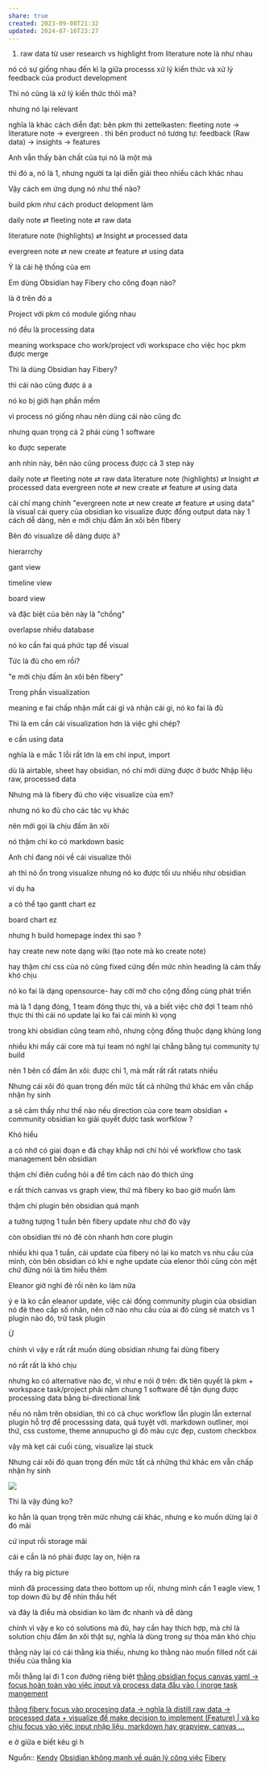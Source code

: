 ```yaml
---
share: true
created: 2023-09-08T21:32
updated: 2024-07-16T23:27
---
```

1. raw data từ user research vs highlight from literature note là như nhau


nó có sự giống nhau đến kì lạ giữa processs xử lý kiến thức và xử lý feedback của product development

Thì nó cũng là xử lý kiến thức thôi mà?

nhưng nó lại relevant


nghĩa là khác cách diễn đạt: bên pkm thì zettelkasten: fleeting note → literature note → evergreen . thì bên product nó tương tự: feedback (Raw data) → insights → features

Anh vẫn thấy bản chất của tụi nó là một mà

thì đó a, nó là 1, nhưng người ta lại diễn giải theo nhiều cách khác nhau

Vậy cách em ứng dụng nó như thế nào?

build pkm như cách product delopment làm

daily note ⇄ fleeting note ⇄ raw data

literature note (highlights) ⇄ Insight ⇄ processed data

evergreen note ⇄ new create ⇄ feature ⇄ using data

Ý là cái hệ thống của em

Em dùng Obsidian hay Fibery cho công đoạn nào?

là ở trên đó a

Project với pkm có module giống nhau

nó đều là processing data

meaning workspace cho work/project với workspace cho việc học pkm được merge

Thì là dùng Obsidian hay Fibery?

thì cái nào cũng được á a

nó ko bị giới hạn phần mềm

vì process nó giống nhau nên dùng cái nào cũng đc

nhưng quan trọng cả 2 phải cùng 1 software

ko được seperate

anh nhìn này, bên nào cũng process được cả 3 step này

daily note ⇄ fleeting note ⇄ raw data literature note (highlights) ⇄ Insight ⇄ processed data evergreen note ⇄ new create ⇄ feature ⇄ using data

cái chí mạng chính "evergreen note ⇄ new create ⇄ feature ⇄ using data" là visual cái query của obsidian ko visualize được đống output data này 1 cách dễ dàng, nên e mới chịu đấm ăn xôi bên fibery

Bên đó visualize dễ dàng được à?

hierarrchy

gant view

timeline view

board view

và đặc biệt của bên này là "chồng"

overlapse nhiều database

nó ko cần fai quá phức tạp để visual

Tức là đủ cho em rồi?

"e mới chịu đấm ăn xôi bên fibery"

Trong phần visualization

meaning e fai chấp nhận mất cái gì và nhận cái gì, nó ko fai là đủ

Thì là em cần cái visualization hơn là việc ghi chép?

e cần using data

nghĩa là e mắc 1 lỗi rất lớn là em chỉ input, import

dù là airtable, sheet hay obsidian, nó chỉ mới dừng được ở bước Nhập liệu raw, processed data

Nhưng mà là fibery đủ cho việc visualize của em?

nhưng nó ko đủ cho các tác vụ khác

nên mới gọi là chịu đấm ăn xôi

nó thậm chí ko có markdown basic

Anh chỉ đang nói về cái visualize thôi

ah thì nó ổn trong visualize nhưng nó ko được tối ưu nhiều như obsidian

ví dụ ha

a có thể tạo gantt chart ez

board chart ez

nhưng h build homepage index thì sao ?

hay create new note dạng wiki (tạo note mà ko create note)

hay thậm chí css của nó cũng fixed cứng đến mức nhìn heading là cảm thấy khó chịu

nó ko fai là dạng opensource- hay cởi mở cho cộng đồng cùng phát triển

mà là 1 dạng đóng, 1 team đóng thực thi, và a biết việc chờ đợi 1 team nhỏ thực thi thì cái nó update lại ko fai cái mình kì vọng

trong khi obsidian cũng team nhỏ, nhưng cộng đồng thuộc dạng khủng long

nhiều khi mấy cái core mà tụi team nó nghĩ lại chẳng bằng tụi community tự build

nên 1 bên cố đấm ăn xôi: được chỉ 1, mà mất rất rất ratats nhiều

Nhưng cái xôi đó quan trọng đến mức tất cả những thứ khác em vẫn chấp nhận hy sinh

a sẽ cảm thấy như thế nào nếu direction của core team obsidian + community obsidian ko giải quyết được task worfklow ?

Khó hiểu

a có nhớ có giai đoạn e đã chạy khắp nơi chỉ hỏi về workflow cho task management bên obsidian

thậm chí điên cuồng hỏi a để tìm cách nào đó thích ứng

e rất thích canvas vs graph view, thứ mà fibery ko bao giờ muốn làm

thậm chí plugin bên obsidian quá mạnh

a tưởng tượng 1 tuần bên fibery update như chờ đò vậy

còn obsidian thì nó đẻ còn nhanh hơn core plugin

nhiều khi qua 1 tuần, cái update của fibery nó lại ko match vs nhu cầu của mình, còn bên obsidian có khi e nghe update của elenor thôi cũng còn mệt chứ đừng nói là tìm hiểu thêm

Eleanor giờ nghỉ đẻ rồi nên ko làm nữa

ý e là ko cần eleanor update, việc cái đống community plugin của obsidian nó đẻ theo cấp số nhân, nên cỡ nào nhu cầu của ai đó cũng sẽ match vs 1 plugin nào đó, trừ task plugin

Ừ

chính vì vậy e rất rất muốn dùng obsidian nhưng fai dùng fibery

nó rất rất là khó chịu

nhưng ko có alternative nào đc, vì như e nói ở trên: đk tiên quyết là pkm + workspace task/project phải nằm chung 1 software để tận dụng được processing data bằng bi-directional link

nếu nó nằm trên obsidian, thì có cả chục workflow lẫn plugin lẫn external plugin hỗ trợ để processsing data, quá tuyệt vời. markdown outliner, mọi thứ, css custome, theme annupucho gì đó màu cực đẹp, custom checkbox

vậy mà kẹt cái cuối cùng, visualize lại stuck

Nhưng cái xôi đó quan trọng đến mức tất cả những thứ khác em vẫn chấp nhận hy sinh

![](https://cdn.discordapp.com/avatars/436156162380005377/bebf29800036e95edb61cb534b7b8c4b.webp?size=240)

Thì là vậy đúng ko?

ko hẳn là quan trọng trên mức nhưng cái khác, nhưng e ko muốn dừng lại ở đó mãi

cứ input rồi storage mãi

cái e cần là nó phải được lay on, hiện ra

thấy ra big picture

mình đã processing data theo bottom up rồi, nhưng mình cần 1 eagle view, 1 top down đủ bự để nhìn thấu hết

và đây là điều mà obsidian ko làm đc nhanh và dễ dàng

chính vì vậy e ko có solutions mà đủ, hay cần hay thích hợp, mà chỉ là solution chịu đấm ăn xôi thật sự, nghĩa là dùng trong sự thỏa mãn khó chịu

thằng này lại có cái thằng kia thiếu, nhưng ko thằng nào muốn filled nốt cái thiếu của thằng kia

mỗi thằng lại đi 1 con đường riêng biệt [thằng obsidian focus canvas yaml → focus hoàn toàn vào việc input và process data đầu vào | inorge task mangement](./Obsidian%20t%E1%BA%ADp%20trung%20ho%C3%A0n%20to%C3%A0n%20v%C3%A0o%20vi%E1%BB%87c%20nh%E1%BA%ADp%20li%E1%BB%87u%20v%C3%A0%20b%E1%BB%8F%20qua%20vi%E1%BB%87c%20qu%E1%BA%A3n%20l%C3%BD%20c%C3%B4ng%20vi%E1%BB%87c.md)

[thằng fibery focus vào procesing data → nghĩa là distill raw data → processed data + visualize để make decision to implement (Feature) | và ko chịu focus vào việc input nhập liệu, markdown hay grapview, canvas ...](./Fibery%20t%E1%BA%ADp%20trung%20v%C3%A0o%20x%E1%BB%AD%20l%C3%BD%20d%E1%BB%AF%20li%E1%BB%87u%20%C4%91%E1%BB%83%20ra%20quy%E1%BA%BFt%20%C4%91%E1%BB%8Bnh%20v%C3%A0%20kh%C3%B4ng%20ch%E1%BB%8Bu%20t%E1%BA%ADp%20trung%20v%C3%A0o%20vi%E1%BB%87c%20nh%E1%BA%ADp%20li%E1%BB%87u,%20markdown%20hay%20graphview,%20canvas.md)

e ở giữa e biết kêu gì h

Nguồn:: [Kendy](../../../../%E2%9A%A1Hi%E1%BB%83u%20bi%E1%BA%BFt%20s%C3%A2u/%CE%9E%20Ngu%E1%BB%93n/Kendy.md)
[Obsidian không mạnh về quản lý công việc](../../../../%E2%9A%94%EF%B8%8F%20H%C6%B0%E1%BB%9Bng%20d%E1%BA%ABn%20Obsidian%20v%C3%A0%20Git/%F0%9F%92%8E%20Gi%E1%BB%9Bi%20thi%E1%BB%87u%20v%E1%BB%81%20Obsidian/M%C3%B4%20t%E1%BA%A3%20v%E1%BB%81%20Obsidian/%C4%90i%E1%BB%83m%20y%E1%BA%BFu%20c%E1%BB%A7a%20Obsidian/Obsidian%20kh%C3%B4ng%20m%E1%BA%A1nh%20v%E1%BB%81%20qu%E1%BA%A3n%20l%C3%BD%20c%C3%B4ng%20vi%E1%BB%87c.md)
[Fibery](./Fibery.md)